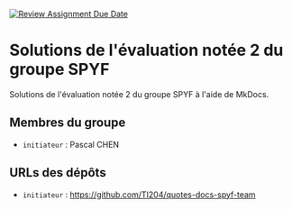 [![Review Assignment Due Date](https://classroom.github.com/assets/deadline-readme-button-22041afd0340ce965d47ae6ef1cefeee28c7c493a6346c4f15d667ab976d596c.svg)](https://classroom.github.com/a/QPRNiqfX)


# Solutions de l'évaluation notée 2 du groupe SPYF

Solutions de l'évaluation notée 2 du groupe SPYF à l'aide de MkDocs.

## Membres du groupe

- `initiateur` : Pascal CHEN

## URLs des dépôts

- `initiateur` : https://github.com/TI204/quotes-docs-spyf-team
